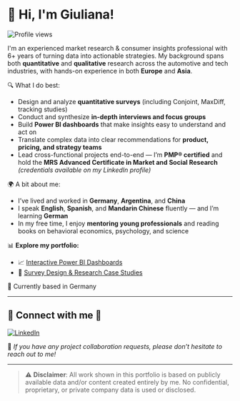 # 👋 Hi, I'm Giuliana!

![Profile views](https://komarev.com/ghpvc/?username=giulianamoroni&style=flat&color=blue)

I'm an experienced market research & consumer insights professional with 6+ years of turning data into actionable strategies. My background spans both **quantitative** and **qualitative** research across the automotive and tech industries, with hands-on experience in both **Europe** and **Asia**.

🔍 What I do best:
- Design and analyze **quantitative surveys** (including Conjoint, MaxDiff, tracking studies)
- Conduct and synthesize **in-depth interviews and focus groups**
- Build **Power BI dashboards** that make insights easy to understand and act on
- Translate complex data into clear recommendations for **product, pricing, and strategy teams**
- Lead cross-functional projects end-to-end — I’m **PMP® certified** and hold the **MRS Advanced Certificate in Market and Social Research** *(credentials available on my LinkedIn profile)*

🌍 A bit about me:
- I’ve lived and worked in **Germany**, **Argentina**, and **China**
- I speak **English**, **Spanish**, and **Mandarin Chinese** fluently — and I’m learning **German**
- In my free time, I enjoy **mentoring young professionals** and reading books on behavioral economics, psychology, and science

📊 **Explore my portfolio:**
- 📈 [Interactive Power BI Dashboards](https://giulianamoroni.github.io/market-research-portfolio/)
- 📝 [Survey Design & Research Case Studies](https://giulianamoroni.github.io/market-research-portfolio/portfolio/ev-survey-2024)

📍 Currently based in Germany

---

## 🤝 Connect with me 🤝

[![LinkedIn](https://img.shields.io/badge/LinkedIn-Connect-blue?logo=linkedin&logoColor=white)](https://www.linkedin.com/in/giulianamoroni/)

💬 *If you have any project collaboration requests, please don’t hesitate to reach out to me!*

---

> ⚠️ **Disclaimer**: All work shown in this portfolio is based on publicly available data and/or content created entirely by me. No confidential, proprietary, or private company data is used or disclosed.
